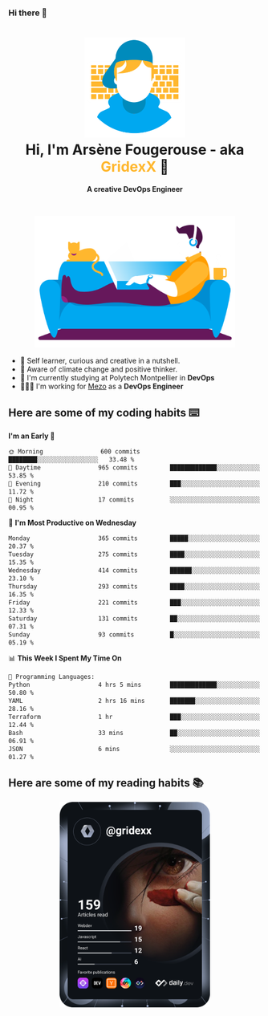 ### Hi there 👋

<!--
**GridexX/gridexx** is a ✨ _special_ ✨ repository because its `README.md` (this file) appears on your GitHub profile.

Here are some ideas to get you started:

- 🔭 I’m currently working on ...
- 🌱 I’m currently learning ...
- 👯 I’m looking to collaborate on ...
- 🤔 I’m looking for help with ...
- 💬 Ask me about ...
- 📫 How to reach me: ...
- 😄 Pronouns: ...
- ⚡ Fun fact: ...
-->


<!-- Header -->
<h1 align="center">
  <img src="./images/user_profile.png" width="200">
  <br>
  Hi, I'm Arsène Fougerouse - aka <span style="color:#ffb72e">GridexX</span> 👋
</h1>


<p align="center">
  <b>A creative DevOps Engineer </b>
</p>
<br/>
<p align="center">
  <img src="./images/man_couch.png" width="400">
</p>

- 🎨 Self learner, curious and creative in a nutshell. 
- 🌱 Aware of climate change and positive thinker.
- 📕 I'm currently studying at Polytech Montpellier in **DevOps**
- 👨🏻‍💻 I'm working for [Mezo](https://meso-lr.umontpellier.fr/) as a **DevOps Engineer**


## Here are some of my coding habits ⌨️

<!-- Add a section about tech and Ops stack
  Like this one : https://github.com/Xanthus58#-tech-stack
-->
<!--START_SECTION:waka-->
**I'm an Early 🐤** 

```text
🌞 Morning                600 commits         ████████░░░░░░░░░░░░░░░░░   33.48 % 
🌆 Daytime                965 commits         █████████████░░░░░░░░░░░░   53.85 % 
🌃 Evening                210 commits         ███░░░░░░░░░░░░░░░░░░░░░░   11.72 % 
🌙 Night                  17 commits          ░░░░░░░░░░░░░░░░░░░░░░░░░   00.95 % 
```
📅 **I'm Most Productive on Wednesday** 

```text
Monday                   365 commits         █████░░░░░░░░░░░░░░░░░░░░   20.37 % 
Tuesday                  275 commits         ████░░░░░░░░░░░░░░░░░░░░░   15.35 % 
Wednesday                414 commits         ██████░░░░░░░░░░░░░░░░░░░   23.10 % 
Thursday                 293 commits         ████░░░░░░░░░░░░░░░░░░░░░   16.35 % 
Friday                   221 commits         ███░░░░░░░░░░░░░░░░░░░░░░   12.33 % 
Saturday                 131 commits         ██░░░░░░░░░░░░░░░░░░░░░░░   07.31 % 
Sunday                   93 commits          █░░░░░░░░░░░░░░░░░░░░░░░░   05.19 % 
```


📊 **This Week I Spent My Time On** 

```text
💬 Programming Languages: 
Python                   4 hrs 5 mins        █████████████░░░░░░░░░░░░   50.80 % 
YAML                     2 hrs 16 mins       ███████░░░░░░░░░░░░░░░░░░   28.16 % 
Terraform                1 hr                ███░░░░░░░░░░░░░░░░░░░░░░   12.44 % 
Bash                     33 mins             ██░░░░░░░░░░░░░░░░░░░░░░░   06.91 % 
JSON                     6 mins              ░░░░░░░░░░░░░░░░░░░░░░░░░   01.27 % 
```


<!--END_SECTION:waka-->

## Here are some of my reading habits 📚
<div  align="center">
  <img src="./images/devcard.svg" width="300">
</div>
